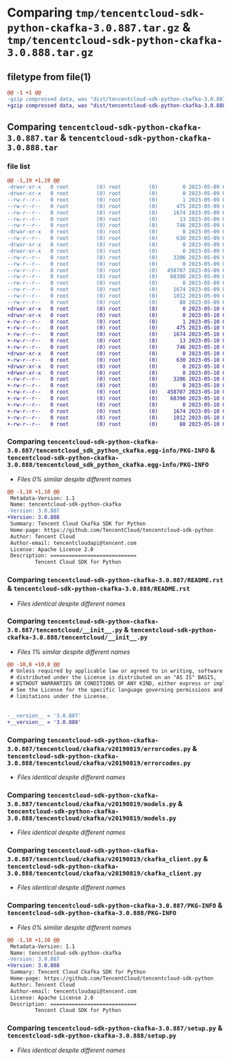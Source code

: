 # Comparing `tmp/tencentcloud-sdk-python-ckafka-3.0.887.tar.gz` & `tmp/tencentcloud-sdk-python-ckafka-3.0.888.tar.gz`

## filetype from file(1)

```diff
@@ -1 +1 @@
-gzip compressed data, was "dist/tencentcloud-sdk-python-ckafka-3.0.887.tar", last modified: Tue May  9 02:36:28 2023, max compression
+gzip compressed data, was "dist/tencentcloud-sdk-python-ckafka-3.0.888.tar", last modified: Wed May 10 02:01:07 2023, max compression
```

## Comparing `tencentcloud-sdk-python-ckafka-3.0.887.tar` & `tencentcloud-sdk-python-ckafka-3.0.888.tar`

### file list

```diff
@@ -1,19 +1,19 @@
-drwxr-xr-x   0 root         (0) root         (0)        0 2023-05-09 02:36:28.000000 tencentcloud-sdk-python-ckafka-3.0.887/
-drwxr-xr-x   0 root         (0) root         (0)        0 2023-05-09 02:36:28.000000 tencentcloud-sdk-python-ckafka-3.0.887/tencentcloud_sdk_python_ckafka.egg-info/
--rw-r--r--   0 root         (0) root         (0)        1 2023-05-09 02:36:28.000000 tencentcloud-sdk-python-ckafka-3.0.887/tencentcloud_sdk_python_ckafka.egg-info/dependency_links.txt
--rw-r--r--   0 root         (0) root         (0)      475 2023-05-09 02:36:28.000000 tencentcloud-sdk-python-ckafka-3.0.887/tencentcloud_sdk_python_ckafka.egg-info/SOURCES.txt
--rw-r--r--   0 root         (0) root         (0)     1674 2023-05-09 02:36:28.000000 tencentcloud-sdk-python-ckafka-3.0.887/tencentcloud_sdk_python_ckafka.egg-info/PKG-INFO
--rw-r--r--   0 root         (0) root         (0)       13 2023-05-09 02:36:28.000000 tencentcloud-sdk-python-ckafka-3.0.887/tencentcloud_sdk_python_ckafka.egg-info/top_level.txt
--rw-r--r--   0 root         (0) root         (0)      746 2023-05-09 02:36:28.000000 tencentcloud-sdk-python-ckafka-3.0.887/README.rst
-drwxr-xr-x   0 root         (0) root         (0)        0 2023-05-09 02:36:28.000000 tencentcloud-sdk-python-ckafka-3.0.887/tencentcloud/
--rw-r--r--   0 root         (0) root         (0)      630 2023-05-09 02:36:28.000000 tencentcloud-sdk-python-ckafka-3.0.887/tencentcloud/__init__.py
-drwxr-xr-x   0 root         (0) root         (0)        0 2023-05-09 02:36:28.000000 tencentcloud-sdk-python-ckafka-3.0.887/tencentcloud/ckafka/
-drwxr-xr-x   0 root         (0) root         (0)        0 2023-05-09 02:36:28.000000 tencentcloud-sdk-python-ckafka-3.0.887/tencentcloud/ckafka/v20190819/
--rw-r--r--   0 root         (0) root         (0)     3206 2023-05-09 02:36:28.000000 tencentcloud-sdk-python-ckafka-3.0.887/tencentcloud/ckafka/v20190819/errorcodes.py
--rw-r--r--   0 root         (0) root         (0)        0 2023-05-09 02:36:28.000000 tencentcloud-sdk-python-ckafka-3.0.887/tencentcloud/ckafka/v20190819/__init__.py
--rw-r--r--   0 root         (0) root         (0)   458707 2023-05-09 02:36:28.000000 tencentcloud-sdk-python-ckafka-3.0.887/tencentcloud/ckafka/v20190819/models.py
--rw-r--r--   0 root         (0) root         (0)    68390 2023-05-09 02:36:28.000000 tencentcloud-sdk-python-ckafka-3.0.887/tencentcloud/ckafka/v20190819/ckafka_client.py
--rw-r--r--   0 root         (0) root         (0)        0 2023-05-09 02:36:28.000000 tencentcloud-sdk-python-ckafka-3.0.887/tencentcloud/ckafka/__init__.py
--rw-r--r--   0 root         (0) root         (0)     1674 2023-05-09 02:36:28.000000 tencentcloud-sdk-python-ckafka-3.0.887/PKG-INFO
--rw-r--r--   0 root         (0) root         (0)     1012 2023-05-09 02:36:28.000000 tencentcloud-sdk-python-ckafka-3.0.887/setup.py
--rw-r--r--   0 root         (0) root         (0)       88 2023-05-09 02:36:28.000000 tencentcloud-sdk-python-ckafka-3.0.887/setup.cfg
+drwxr-xr-x   0 root         (0) root         (0)        0 2023-05-10 02:01:07.000000 tencentcloud-sdk-python-ckafka-3.0.888/
+drwxr-xr-x   0 root         (0) root         (0)        0 2023-05-10 02:01:07.000000 tencentcloud-sdk-python-ckafka-3.0.888/tencentcloud_sdk_python_ckafka.egg-info/
+-rw-r--r--   0 root         (0) root         (0)        1 2023-05-10 02:01:07.000000 tencentcloud-sdk-python-ckafka-3.0.888/tencentcloud_sdk_python_ckafka.egg-info/dependency_links.txt
+-rw-r--r--   0 root         (0) root         (0)      475 2023-05-10 02:01:07.000000 tencentcloud-sdk-python-ckafka-3.0.888/tencentcloud_sdk_python_ckafka.egg-info/SOURCES.txt
+-rw-r--r--   0 root         (0) root         (0)     1674 2023-05-10 02:01:07.000000 tencentcloud-sdk-python-ckafka-3.0.888/tencentcloud_sdk_python_ckafka.egg-info/PKG-INFO
+-rw-r--r--   0 root         (0) root         (0)       13 2023-05-10 02:01:07.000000 tencentcloud-sdk-python-ckafka-3.0.888/tencentcloud_sdk_python_ckafka.egg-info/top_level.txt
+-rw-r--r--   0 root         (0) root         (0)      746 2023-05-10 02:01:07.000000 tencentcloud-sdk-python-ckafka-3.0.888/README.rst
+drwxr-xr-x   0 root         (0) root         (0)        0 2023-05-10 02:01:07.000000 tencentcloud-sdk-python-ckafka-3.0.888/tencentcloud/
+-rw-r--r--   0 root         (0) root         (0)      630 2023-05-10 02:01:07.000000 tencentcloud-sdk-python-ckafka-3.0.888/tencentcloud/__init__.py
+drwxr-xr-x   0 root         (0) root         (0)        0 2023-05-10 02:01:07.000000 tencentcloud-sdk-python-ckafka-3.0.888/tencentcloud/ckafka/
+drwxr-xr-x   0 root         (0) root         (0)        0 2023-05-10 02:01:07.000000 tencentcloud-sdk-python-ckafka-3.0.888/tencentcloud/ckafka/v20190819/
+-rw-r--r--   0 root         (0) root         (0)     3206 2023-05-10 02:01:07.000000 tencentcloud-sdk-python-ckafka-3.0.888/tencentcloud/ckafka/v20190819/errorcodes.py
+-rw-r--r--   0 root         (0) root         (0)        0 2023-05-10 02:01:07.000000 tencentcloud-sdk-python-ckafka-3.0.888/tencentcloud/ckafka/v20190819/__init__.py
+-rw-r--r--   0 root         (0) root         (0)   458707 2023-05-10 02:01:07.000000 tencentcloud-sdk-python-ckafka-3.0.888/tencentcloud/ckafka/v20190819/models.py
+-rw-r--r--   0 root         (0) root         (0)    68390 2023-05-10 02:01:07.000000 tencentcloud-sdk-python-ckafka-3.0.888/tencentcloud/ckafka/v20190819/ckafka_client.py
+-rw-r--r--   0 root         (0) root         (0)        0 2023-05-10 02:01:07.000000 tencentcloud-sdk-python-ckafka-3.0.888/tencentcloud/ckafka/__init__.py
+-rw-r--r--   0 root         (0) root         (0)     1674 2023-05-10 02:01:07.000000 tencentcloud-sdk-python-ckafka-3.0.888/PKG-INFO
+-rw-r--r--   0 root         (0) root         (0)     1012 2023-05-10 02:01:07.000000 tencentcloud-sdk-python-ckafka-3.0.888/setup.py
+-rw-r--r--   0 root         (0) root         (0)       88 2023-05-10 02:01:07.000000 tencentcloud-sdk-python-ckafka-3.0.888/setup.cfg
```

### Comparing `tencentcloud-sdk-python-ckafka-3.0.887/tencentcloud_sdk_python_ckafka.egg-info/PKG-INFO` & `tencentcloud-sdk-python-ckafka-3.0.888/tencentcloud_sdk_python_ckafka.egg-info/PKG-INFO`

 * *Files 0% similar despite different names*

```diff
@@ -1,10 +1,10 @@
 Metadata-Version: 1.1
 Name: tencentcloud-sdk-python-ckafka
-Version: 3.0.887
+Version: 3.0.888
 Summary: Tencent Cloud Ckafka SDK for Python
 Home-page: https://github.com/TencentCloud/tencentcloud-sdk-python
 Author: Tencent Cloud
 Author-email: tencentcloudapi@tencent.com
 License: Apache License 2.0
 Description: ============================
         Tencent Cloud SDK for Python
```

### Comparing `tencentcloud-sdk-python-ckafka-3.0.887/README.rst` & `tencentcloud-sdk-python-ckafka-3.0.888/README.rst`

 * *Files identical despite different names*

### Comparing `tencentcloud-sdk-python-ckafka-3.0.887/tencentcloud/__init__.py` & `tencentcloud-sdk-python-ckafka-3.0.888/tencentcloud/__init__.py`

 * *Files 1% similar despite different names*

```diff
@@ -10,8 +10,8 @@
 # Unless required by applicable law or agreed to in writing, software
 # distributed under the License is distributed on an "AS IS" BASIS,
 # WITHOUT WARRANTIES OR CONDITIONS OF ANY KIND, either express or implied.
 # See the License for the specific language governing permissions and
 # limitations under the License.
 
 
-__version__ = '3.0.887'
+__version__ = '3.0.888'
```

### Comparing `tencentcloud-sdk-python-ckafka-3.0.887/tencentcloud/ckafka/v20190819/errorcodes.py` & `tencentcloud-sdk-python-ckafka-3.0.888/tencentcloud/ckafka/v20190819/errorcodes.py`

 * *Files identical despite different names*

### Comparing `tencentcloud-sdk-python-ckafka-3.0.887/tencentcloud/ckafka/v20190819/models.py` & `tencentcloud-sdk-python-ckafka-3.0.888/tencentcloud/ckafka/v20190819/models.py`

 * *Files identical despite different names*

### Comparing `tencentcloud-sdk-python-ckafka-3.0.887/tencentcloud/ckafka/v20190819/ckafka_client.py` & `tencentcloud-sdk-python-ckafka-3.0.888/tencentcloud/ckafka/v20190819/ckafka_client.py`

 * *Files identical despite different names*

### Comparing `tencentcloud-sdk-python-ckafka-3.0.887/PKG-INFO` & `tencentcloud-sdk-python-ckafka-3.0.888/PKG-INFO`

 * *Files 0% similar despite different names*

```diff
@@ -1,10 +1,10 @@
 Metadata-Version: 1.1
 Name: tencentcloud-sdk-python-ckafka
-Version: 3.0.887
+Version: 3.0.888
 Summary: Tencent Cloud Ckafka SDK for Python
 Home-page: https://github.com/TencentCloud/tencentcloud-sdk-python
 Author: Tencent Cloud
 Author-email: tencentcloudapi@tencent.com
 License: Apache License 2.0
 Description: ============================
         Tencent Cloud SDK for Python
```

### Comparing `tencentcloud-sdk-python-ckafka-3.0.887/setup.py` & `tencentcloud-sdk-python-ckafka-3.0.888/setup.py`

 * *Files identical despite different names*

